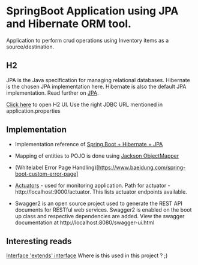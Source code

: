 SpringBoot Application using JPA and Hibernate ORM tool.
========================================================

Application to perform crud operations using Inventory items as a source/destination.

H2
--
JPA is the Java specification for managing relational databases. Hibernate is the chosen JPA implementation here. Hibernate is also
the default JPA implementation. Read further on [JPA](https://www.javatpoint.com/spring-boot-jpa).

[Click here](http://localhost:8080/h2-console) to open H2 UI.
Use the right JDBC URL mentioned in application.properties

Implementation
--------------
- Implementation reference of [Spring Boot + Hibernate + JPA](https://www.springboottutorial.com/hibernate-jpa-tutorial-with-spring-boot-starter-jpa)


- Mapping of entities to POJO is done using [Jackson ObjectMapper](https://www.tutorialspoint.com/jackson/jackson_objectmapper.htm)


- (Whitelabel Error Page Handling)[https://www.baeldung.com/spring-boot-custom-error-page]


- [Actuators](https://www.tutorialspoint.com/spring_boot/spring_boot_actuator.htm) - used for monitoring application. 
Path for actuator - http://localhost:9000/actuator. This lists actuator endpoints available.


- Swagger2 is an open source project used to generate the REST API documents for RESTful web services. Swagger2 is enabled on the boot up class and respective dependencies are added. View the swagger documentation at http://localhost:8080/swagger-ui.html



Interesting reads
-----------------
[Interface 'extends' interface](https://www.interviewsansar.com/interface-extends-interface-in-java/) Where is this used in this project ? ;)